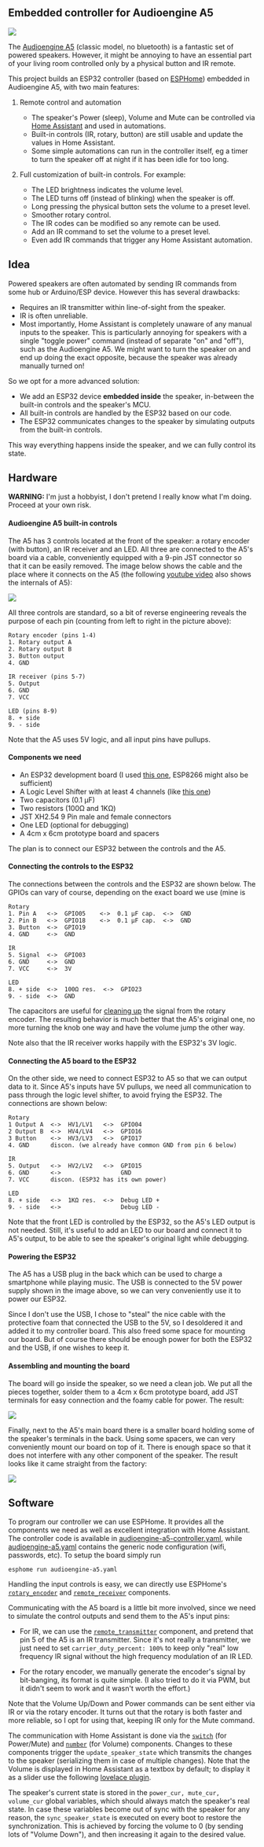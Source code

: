## Embedded controller for Audioengine A5

![](images/home-assistant-ui.png)

The [Audioengine
A5](https://audioengineusa.com/shop/poweredspeakers/a5-plus-classic-speakers/)
(classic model, no bluetooth) is a fantastic set of powered speakers. However,
it might be annoying to have an essential part of your living room controlled
only by a physical button and IR remote.

This project builds an ESP32 controller (based on [ESPHome](https://esphome.io/))
embedded in Audioengine A5, with two main features:

1. Remote control and automation
    - The speaker's Power (sleep), Volume and Mute can be controlled via [Home Assistant](https://home-assistant.io/) and used in automations.
    - Built-in controls (IR, rotary, button) are still usable and update the values
        in Home Assistant.
    - Some simple automations can run in the controller itself, eg a timer to
      turn the speaker off at night if it has been idle for too long.

2. Full customization of built-in controls. For example:
    - The LED brightness indicates the volume level.
    - The LED turns off (instead of blinking) when the speaker is off.
    - Long pressing the physical button sets the volume to a preset level.
    - Smoother rotary control.
    - The IR codes can be modified so any remote can be used.
    - Add an IR command to set the volume to a preset level.
    - Even add IR commands that trigger any Home Assistant
    automation.


## Idea

Powered speakers are often automated by sending IR commands from some hub
or Arduino/ESP device. However this has several drawbacks:

- Requires an IR transmitter within line-of-sight from the speaker.
- IR is often unreliable.
- Most importantly, Home Assistant is completely unaware of any manual inputs to
the speaker. This is particularly annoying for speakers with a single "toggle
power"  command (instead of separate "on" and "off"), such as the Audioengine
A5.  We might want to turn the speaker on and end up doing the exact opposite,
because the speaker was already manually turned on!

So we opt for a more advanced solution:
- We add an ESP32 device __embedded inside__ the speaker, in-between the
built-in controls and the speaker's MCU.
- All built-in controls are handled by the ESP32 based on our code.
- The ESP32 communicates changes to the speaker by simulating
    outputs from the built-in controls.

This way everything happens inside the speaker, and we can fully control
its state.

## Hardware

__WARNING:__ I'm just a hobbyist, I don't pretend I really know what I'm doing. Proceed at your own risk.

#### Audioengine A5 built-in controls

The A5 has 3 controls located at the front of the speaker: a rotary encoder (with button), an IR receiver and an LED. All three are connected to the
A5's board via a cable, conveniently equipped with a 9-pin JST connector
so that it can be easily removed.
The image below shows the cable and the place where it connects on the A5
(the following [youtube video](https://www.youtube.com/watch?v=RtI95P0j_7A)
also shows the internals of A5):

![](images/speaker-board.svg)

All three controls are standard, so a bit of reverse engineering reveals
the purpose of each pin (counting from left to right in the picture above):

```
Rotary encoder (pins 1-4)
1. Rotary output A
2. Rotary output B
3. Button output
4. GND

IR receiver (pins 5-7)
5. Output
6. GND
7. VCC

LED (pins 8-9)
8. + side
9. - side
```
Note that the A5 uses 5V logic, and all input pins have pullups.


#### Components we need

- An ESP32 development board (I used [this one](https://www.mischianti.org/wp-content/uploads/2020/11/ESP32-DOIT-DEV-KIT-v1-pinout-mischianti.png), ESP8266 might also be sufficient)
- A Logic Level Shifter with at least 4 channels (like [this one](https://github.com/sparkfun/Logic_Level_Bidirectional))
- Two capacitors (0.1 μF)
- Two resistors (100Ω and 1KΩ)
- JST XH2.54 9 Pin male and female connectors
- One LED (optional for debugging)
- A 4cm x 6cm prototype board and spacers

The plan is to connect our ESP32 between the controls and the A5.


#### Connecting the controls to the ESP32

The connections between the controls and the ESP32 are shown below.
The GPIOs can vary of course, depending on the exact board we use
(mine is 
```
Rotary
1. Pin A   <->  GPIO05    <->  0.1 μF cap.  <->  GND
2. Pin B   <->  GPIO18    <->  0.1 μF cap.  <->  GND
3. Button  <->  GPIO19
4. GND     <->  GND

IR
5. Signal  <->  GPIO03
6. GND     <->  GND
7. VCC     <->  3V

LED
8. + side  <->  100Ω res.  <->  GPIO23
9. - side  <->  GND
```

The capacitors are useful for [cleaning up](https://www.candrian.gr/index.php/3-pin-rotary-encoder-how-to/) the signal from the rotary
encoder. The resulting behavior is much better that the A5's original
one, no more turning the knob one way and have the volume jump the other way.

Note also that the IR receiver works happily with the ESP32's 3V logic.


#### Connecting the A5 board to the ESP32

On the other side, we need to connect ESP32 to A5 so that we can output data to
it. Since A5's inputs have 5V pullups, we need all communication to pass through
the logic level shifter, to avoid frying the ESP32.  The connections are shown
below:

```
Rotary
1 Output A  <->  HV1/LV1   <->  GPIO04
2 Output B  <->  HV4/LV4   <->  GPIO16
3 Button    <->  HV3/LV3   <->  GPIO17
4. GND      discon. (we already have common GND from pin 6 below)

IR
5. Output   <->  HV2/LV2   <->  GPIO15
6. GND      <->                 GND
7. VCC      discon. (ESP32 has its own power)

LED
8. + side   <->  1ΚΩ res.  <->  Debug LED +
9. - side   <->                 Debug LED -
```
Note that the front LED is controlled by the ESP32, so the A5's LED output
is not needed. Still, it's useful to add an LED to our board and connect
it to A5's output, to be able to see the speaker's original light while
debugging.


#### Powering the ESP32

The A5 has a USB plug in the back which can be used to charge a smartphone
while playing music. The USB is connected to the 5V power supply shown
in the image above, so we can very conveniently use it to power our ESP32.

Since I don't use the USB, I chose to "steal" the nice cable with the
protective foam that connected the USB to the 5V, so I desoldered it and
added it to my controller board. This also freed some space for
mounting our board. But of course there should be enough power for
both the ESP32 and the USB, if one wishes to keep it.


#### Assembling and mounting the board

The board will go inside the speaker, so we need a clean job.  We put all the
pieces together, solder them to a 4cm x 6cm prototype board, add JST
terminals for easy connection and the foamy cable for power. The result:

![](images/controller.jpg)

Finally, next to the A5's main board there is a smaller board
holding some of the speaker's terminals in the back. Using some spacers,
we can very conveniently mount our board on top of it. There is
enough space so that it does not interfere with any other component
of the speaker. The result looks like it came straight from the factory:

![](images/controller-installed.jpg)



## Software

To program our controller we can use ESPHome. It provides all the components
we need as well as excellent integration with Home Assistant.
The controller code is available in
[audioengine-a5-controller.yaml](audioengine-a5-controller.yaml), while
[audioengine-a5.yaml](audioengine-a5.yaml) contains the generic node
configuration (wifi, passwords, etc). To setup the board simply
run
```
esphome run audioengine-a5.yaml
```

Handling the input controls is easy, we can directly use ESPHome's
[`rotary_encoder`](https://esphome.io/components/sensor/rotary_encoder.html) and
[`remote_receiver`](https://esphome.io/components/remote_receiver.html)
components.

Communicating with the A5 board is a little bit more involved, since we need to
simulate the control outputs and send them to the A5's input pins:
- For IR, we can use the
[`remote_transmitter`](https://esphome.io/components/remote_transmitter.html)
component, and pretend that pin 5 of the A5 is an IR transmitter.
Since it's not really a transmitter, we just need to set
`carrier_duty_percent: 100%` to keep only "real" low frequency IR signal
without the high frequency modulation of an IR LED.

- For the rotary encoder, we manually generate the encoder's signal
by bit-banging, its format is quite simple. (I also tried to do it
via PWM, but it didn't seem to work and it wasn't worth the effort.)

Note that the Volume Up/Down and Power commands can be sent either via
IR or via the rotary encoder. It turns out that the rotary is both faster
and more reliable, so I opt for using that, keeping IR only for the Mute
command.

The communication with Home Assistant is done via the
[`switch`](https://esphome.io/components/switch/gpio.html) (for Power/Mute)
and [`number`](https://esphome.io/components/number/template.html) (for Volume)
components.
Changes to these components trigger the `update_speaker_state` which
transmits the changes to the speaker (serializing them in case of multiple changes).
Note that the Volume is displayed in Home Assistant as a textbox by default;
to display it as a slider use the following [lovelace
plugin](https://github.com/thomasloven/lovelace-slider-entity-row).

The speaker's current state is stored in the `power_cur, mute_cur, volume_cur`
global variables, which should always match the speaker's real state.
In case these variables become out of sync with the speaker for any reason,
the `sync_speaker_state` is executed on every boot to restore the synchronization.
This is achieved by forcing the volume to 0 (by sending lots of "Volume Down"),
and then increasing it again to the desired value.





